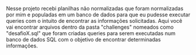 
Nesse projeto recebi planilhas não normalizadas que foram normalizadas por mim e populadas em um banco de dados para que eu pudesse executar queries com o intuito de encontrar as informações solicitadas. Aqui você vai encontrar arquivos dentro da pasta "challenges" nomeados como "desafioX.sql" que foram criadas queries para serem executadas num banco de dados SQL com o objetivo de encontrar determinadas informações.    
